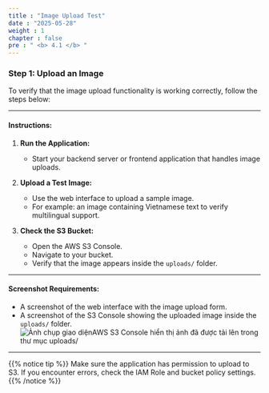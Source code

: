 ```yaml
---
title : "Image Upload Test"
date : "2025-05-28"
weight : 1
chapter : false
pre : " <b> 4.1 </b> "
---
```


### Step 1: Upload an Image

To verify that the image upload functionality is working correctly, follow the steps below:

---

#### Instructions:

1. **Run the Application:**
   - Start your backend server or frontend application that handles image uploads.

2. **Upload a Test Image:**
   - Use the web interface to upload a sample image.
   - For example: an image containing Vietnamese text to verify multilingual support.

3. **Check the S3 Bucket:**
   - Open the AWS S3 Console.
   - Navigate to your bucket.
   - Verify that the image appears inside the `uploads/` folder.

---

#### Screenshot Requirements:
- A screenshot of the web interface with the image upload form.
- A screenshot of the S3 Console showing the uploaded image inside the `uploads/` folder.
![Ảnh chụp giao diệnAWS S3 Console hiển thị ảnh đã được tải lên trong thư mục `uploads/`](/images/2.prerequisite/anh11.png)

---

{{% notice tip %}}
Make sure the application has permission to upload to S3. If you encounter errors, check the IAM Role and bucket policy settings.
{{% /notice %}}
